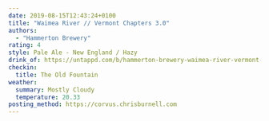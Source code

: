 ```yaml
---
date: 2019-08-15T12:43:24+0100
title: "Waimea River // Vermont Chapters 3.0"
authors:
  - "Hammerton Brewery"
rating: 4
style: Pale Ale - New England / Hazy
drink_of: https://untappd.com/b/hammerton-brewery-waimea-river-vermont-chapters-3-0/2730744
checkin:
  title: The Old Fountain
weather:
  summary: Mostly Cloudy
  temperature: 20.33
posting_method: https://corvus.chrisburnell.com
---
```

